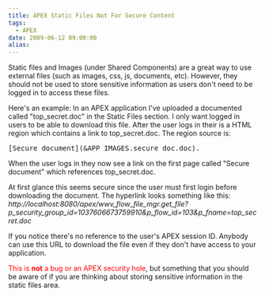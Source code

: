 ```yaml
---
title: APEX Static Files Not For Secure Content
tags:
  - APEX
date: 2009-06-12 09:00:00
alias:
---
```


Static files and Images (under Shared Components) are a great way to use external files (such as images, css, js, documents, etc). However, they should not be used to store sensitive information as users don't need to be logged in to access these files.

Here's an example: In an APEX application I've uploaded a documented called "top_secret.doc" in the Static Files section. I only want logged in users to be able to download this file. After the user logs in their is a HTML region which contains a link to top_secret.doc. The region source is:

<pre class="brush: html">
[Secure document](&APP_IMAGES.secure_doc.doc).
</pre>

When the user logs in they now see a link on the first page called "Secure document" which references top_secret.doc.

At first glance this seems secure since the user must first login before downloading the document. The hyperlink looks something like this: <span style="font-style:italic">http://localhost:8080/apex/wwv_flow_file_mgr.get_file?p_security_group_id=1037606673759910&p_flow_id=103&p_fname=top_secret.doc</span>

If you notice there's no reference to the user's APEX session ID. Anybody can use this URL to download the file even if they don't have access to your application.

<span style="color:red">This is <span style="font-weight:bold">not</span> a bug or an APEX security hole</span>, but something that you should be aware of if you are thinking about storing sensitive information in the static files area.